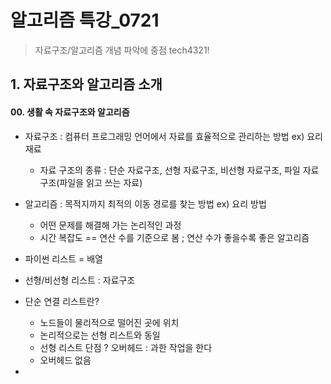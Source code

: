 # 알고리즘 특강_0721

> 자료구조/알고리즘 개념 파악에 중점
> tech4321!

## 1. 자료구조와 알고리즘 소개

#### 00. 생활 속 자료구조와 알고리즘

- 자료구조 : 컴퓨터 프로그래밍 언어에서 자료를 효율적으로 관리하는 방법 ex) 요리 재료
  - 자료 구조의 종류 : 단순 자료구조, 선형 자료구조, 비선형 자료구조, 파일 자료구조(파일을 읽고 쓰는 자료)
- 알고리즘 : 목적지까지 최적의 이동 경로를 찾는 방법 ex) 요리 방법
  - 어떤 문제를 해결해 가는 논리적인 과정
  - 시간 복잡도 ==  연산 수를 기준으로 봄 ; 연산 수가 좋을수록 좋은 알고리즘



- 파이썬 리스트 = 배열
- 선형/비선형 리스트 : 자료구조



- 단순 연결 리스트란?
  - 노드들이 물리적으로 떨어진 곳에 위치
  - 논리적으로는 선형 리스트와 동일
  - 선형 리스트 단점 ? 오버헤드 : 과한 작업을 한다
  - 오버헤드 없음
- 

